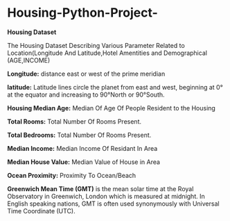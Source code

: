 # Housing-Python-Project-
**Housing Dataset**

The Housing Dataset Describing Various Parameter Related to Location(Longitude And Latitude,Hotel Amentities and Demographical (AGE,INCOME) 


**Longitude:** distance east or west of the prime meridian

**latitude:** Latitude lines circle the planet from east and west,
           beginning at 0° at the equator and increasing to 90°North or 90°South.

**Housing Median Age:** Median Of Age Of People Resident to the
           Housing

**Total Rooms:** Total Number Of Rooms Present.

**Total Bedrooms:**  Total Number Of Rooms Present.

 **Median Income:** Median Income Of Residant In Area  

**Median House Value:** Median Value of House in Area

**Ocean Proximity:** Proximity To Ocean/Beach

**Greenwich Mean Time (GMT)** is the mean solar time at the Royal Observatory in Greenwich, London which is measured at midnight. In English speaking nations, GMT is often used synonymously with Universal Time Coordinate (UTC).
